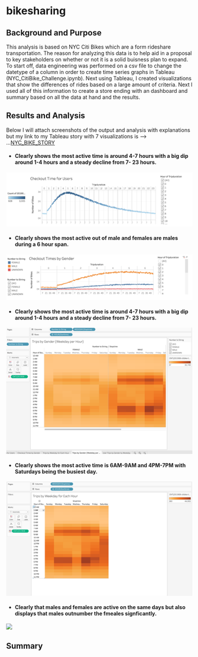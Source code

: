 # bikesharing

## Background and Purpose

This analysis is based on NYC Citi Bikes which are a form rideshare transportation. The reason for analyzing this data is to help aid in a proposal to key stakeholders on whether or not it is a solid buisness plan to expand. To start off, data engineering was performed on a csv file to change the datetype of a column in order to create time series graphs in Tableau (NYC_CitiBike_Challenge.ipynb). Next using Tableau, I created visualizations that show the differences of rides based on a large amount of criteria. Next I used all of this information to create a store ending with an dashboard and summary based on all the data at hand and the results.


## Results and Analysis


Below I will attach screenshots of the output and analysis with explanations but my link to my Tableau story with 7 visualizations is --> ...[NYC_BIKE_STORY](https://public.tableau.com/profile/nicholas.singh#!/vizhome/NYC_CITI_BIKES/TripsbyWeekdayforEachHour?publish=yes "NYC BIKE STORY") 

* #### Clearly shows the most active time is around 4-7 hours with a big dip around 1-4 hours and a steady decline from 7- 23 hours.

![](bikesharing/Analysis/CheckoutTimeForUsers.png)

* #### Clearly shows the most active out of male and females are males during a 6 hour span.

![](bikesharing/Analysis/CheckoutTimesByGender.png)

* #### Clearly shows the most active time is around 4-7 hours with a big dip around 1-4 hours and a steady decline from 7- 23 hours.

![](bikesharing/Analysis/TripsByGender.png)

* #### Clearly shows the most active time is 6AM-9AM and 4PM-7PM with Saturdays being the busiest day.

![](bikesharing/Analysis/TripsByWeekday.png)

* #### Clearly that males and females are active on the same days but also displays that males outnumber the fmeales signficantly.

![](bikesharing/Analysis/UserTripsByGender.pngg)




## Summary


